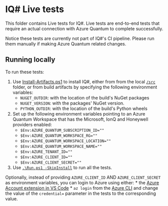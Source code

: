 # IQ# Live tests

This folder contains Live tests for IQ#.
Live tests are end-to-end tests that require an actual connection with Azure Quantum
to complete successfully.

Notice these tests are currently not part of IQ#'s CI pipeline.
Please run them manually if making Azure Quantum related changes.

## Running locally

To run these tests:

1. Use [Install-Artifacts.ps1](./Install-Artifacts.ps1) to install IQ#, either from
   from the local [`/src`](../src) folder, or from build artifacts by specifying the following
   environment variables:
    * `NUGET_OUTDIR`: with the location of the build's NuGet packages
    * `NUGET_VERSION`: with the packages' NuGet version.
    * `PYTHON_OUTDIR`: with the location of the build's Python wheels
2. Set up the following environment variables pointing to an Azure Quantum Workspace that has the Microsoft, IonQ and Honeywell providers enabled:
    * `$Env:AZURE_QUANTUM_SUBSCRIPTION_ID=""`
    * `$Env:AZURE_QUANTUM_WORKSPACE_RG=""`
    * `$Env:AZURE_QUANTUM_WORKSPACE_LOCATION=""`
    * `$Env:AZURE_QUANTUM_WORKSPACE_NAME=""`
    * `$Env:AZURE_TENANT_ID=""`
    * `$Env:AZURE_CLIENT_ID=""`
    * `$Env:AZURE_CLIENT_SECRET=""`
3. Use [`.\Run.ps1 -SkipInstall`](.\Run.ps1) to run all the tests.

Optionally, instead of providing `AZURE_CLIENT_ID` AND `AZURE_CLIENT_SECRET` as environment variables,
you can login to Azure using either:
    * the [Azure Account extension in VS Code](https://marketplace.visualstudio.com/items?itemName=ms-vscode.azure-account)
    * `az login` from the [Azure CLI](https://docs.microsoft.com/en-us/cli/azure/)
and change the value of the `credential=` parameter in the tests to the corresponding value.
